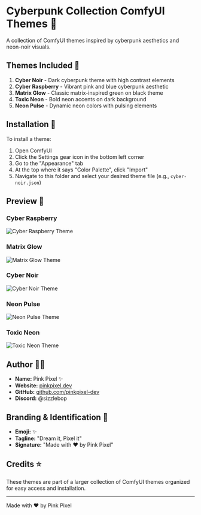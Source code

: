 # Cyberpunk Collection ComfyUI Themes 🌟

A collection of ComfyUI themes inspired by cyberpunk aesthetics and neon-noir visuals.

## Themes Included 🎨

1. **Cyber Noir** - Dark cyberpunk theme with high contrast elements
2. **Cyber Raspberry** - Vibrant pink and blue cyberpunk aesthetic
3. **Matrix Glow** - Classic matrix-inspired green on black theme
4. **Toxic Neon** - Bold neon accents on dark background
5. **Neon Pulse** - Dynamic neon colors with pulsing elements

## Installation 🚀

To install a theme:

1. Open ComfyUI
2. Click the Settings gear icon in the bottom left corner
3. Go to the "Appearance" tab
4. At the top where it says "Color Palette", click "Import"
5. Navigate to this folder and select your desired theme file (e.g., `cyber-noir.json`)

## Preview 👀

### Cyber Raspberry
![Cyber Raspberry Theme](https://res.cloudinary.com/di7ctlowx/image/upload/v1741015417/cyber-raspberry_ro7dyi.png)

### Matrix Glow
![Matrix Glow Theme](https://res.cloudinary.com/di7ctlowx/image/upload/v1741015417/matrix-glow_pz6eex.png)

### Cyber Noir
![Cyber Noir Theme](https://res.cloudinary.com/di7ctlowx/image/upload/v1741015417/cyber-noir_ezy9ld.png)

### Neon Pulse
![Neon Pulse Theme](https://res.cloudinary.com/di7ctlowx/image/upload/v1741015418/neon-pulse_qedtqf.png)

### Toxic Neon
![Toxic Neon Theme](https://res.cloudinary.com/di7ctlowx/image/upload/v1741015418/toxic-neon_pqzpcz.png)

## Author 👩‍💻

- **Name:** Pink Pixel ✨
- **Website:** [pinkpixel.dev](https://pinkpixel.dev)
- **GitHub:** [github.com/pinkpixel-dev](https://github.com/pinkpixel-dev)
- **Discord:** @sizzlebop

## Branding & Identification 🎨

- **Emoji:** ✨
- **Tagline:** "Dream it, Pixel it"
- **Signature:** "Made with ❤️ by Pink Pixel"

## Credits ⭐

These themes are part of a larger collection of ComfyUI themes organized for easy access and installation.

---
Made with ❤️ by Pink Pixel